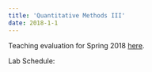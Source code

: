 ```yaml
---
title: 'Quantitative Methods III'
date: 2018-1-1
---
```


Teaching evaluation for Spring 2018 [here](../files/qm3-eval-sp18.pdf "PDF").

Lab Schedule: 
